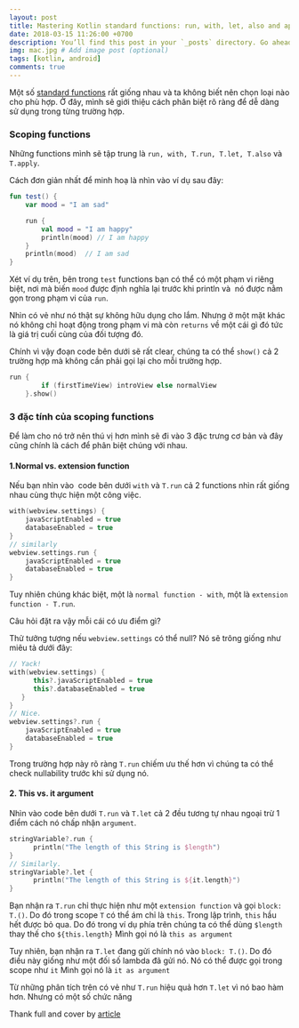 ```yaml
---
layout: post
title: Mastering Kotlin standard functions: run, with, let, also and apply
date: 2018-03-15 11:26:00 +0700
description: You’ll find this post in your `_posts` directory. Go ahead and edit it and re-build the site to see your changes. # Add post description (optional)
img: mac.jpg # Add image post (optional)
tags: [kotlin, android]
comments: true
---
```


Một số [standard functions](https://github.com/JetBrains/kotlin/blob/master/libraries/stdlib/src/kotlin/util/Standard.kt) rất giống nhau và ta không biết nên chọn loại nào cho phù hợp. Ở đây, mình sẽ giới thiệu cách phân biệt rõ ràng để dễ dàng sử dụng trong từng trường hợp.

### Scoping functions

Những functions mình sẽ tập trung là `run, with, T.run, T.let, T.also` và `T.apply`.

Cách đơn giản nhất để minh hoạ là nhìn vào ví dụ sau đây:

~~~kotlin
fun test() {
    var mood = "I am sad"

    run {
        val mood = "I am happy"
        println(mood) // I am happy
    }
    println(mood)  // I am sad
}
~~~

Xét ví dụ trên, bên trong `test` functions bạn có thể có một phạm vi riêng biệt, nơi mà biến `mood` được định nghĩa lại trước khi println và  nó được nằm gọn trong phạm vi của `run`.

Nhìn có vẻ như nó thật sự không hữu dụng cho lắm. Nhưng ở một mặt khác nó không chỉ hoạt động trong phạm vi mà còn `returns` về một cái gì đó tức là giá trị cuối cùng của đối tượng đó.

Chính vì vậy đoạn code bên dưới sẽ rất clear, chúng ta có thể `show()` cả 2 trường hợp mà không cần phải gọi lại cho mỗi trường hợp.

~~~kotlin
run {
        if (firstTimeView) introView else normalView
    }.show()
~~~


### 3 đặc tính của scoping functions

Để làm cho nó trở nên thú vị hơn mình sẽ đi vào 3 đặc trưng cơ bản và đây cũng chính là cách để phân biệt chúng với nhau.

#### 1.Normal vs. extension function

Nếu bạn nhìn vào  code bên dưới `with` và `T.run` cả 2 functions nhìn rất giống nhau cùng thực hiện một công việc.

~~~kotlin
with(webview.settings) {
    javaScriptEnabled = true
    databaseEnabled = true
}
// similarly
webview.settings.run {
    javaScriptEnabled = true
    databaseEnabled = true
}
~~~

Tuy nhiên chúng khác biệt, một là `normal function - with`, một là `extension function - T.run`.

Câu hỏi đặt ra vậy mỗi cái có ưu điểm gì?

Thử tưởng tượng nếu `webview.settings` có thể null? Nó sẽ trông giống như miêu tả dưới đây:

~~~kotlin
// Yack!
with(webview.settings) {
      this?.javaScriptEnabled = true
      this?.databaseEnabled = true
   }
}
// Nice.
webview.settings?.run {
    javaScriptEnabled = true
    databaseEnabled = true
}
~~~

Trong trường hợp này rõ ràng `T.run` chiếm ưu thế hơn vì chúng ta có thể check nullability trước khi sử dụng nó.

#### 2. This vs. it argument

Nhìn vào code bên dưới `T.run` và `T.let` cả 2 đều tương tự nhau ngoại trừ 1 điểm cách nó chấp nhận `argument`.

~~~kotlin
stringVariable?.run {
      println("The length of this String is $length")
}
// Similarly.
stringVariable?.let {
      println("The length of this String is ${it.length}")
}
~~~

Bạn nhận ra `T.run` chỉ thực hiện như một `extension function` và gọi `block: T.()`. Do đó trong scope `T` có thể ám chỉ là `this`. Trong lập trình, `this` hầu hết được bỏ qua. Do đó trong ví dụ phía trên chúng ta có thể dùng `$length` thay thế cho `${this.length}` Mình gọi nó là `this as argument`

Tuy nhiên, bạn nhận ra `T.let` đang gửi chính nó vào `block: T.()`. Do đó điều này giống như một đối số lambda đã gửi nó. Nó có thể được gọi trong scope như `it` Mình gọi nó là `it as argument`

Từ những phân tích trên có vẻ như `T.run` hiệu quả hơn `T.let` vì nó bao hàm hơn. Nhưng có một số chức năng








Thank full and cover by [article](https://medium.com/@elye.project/mastering-kotlin-standard-functions-run-with-let-also-and-apply-9cd334b0ef84)

